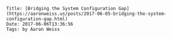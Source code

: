     Title: [Bridging the System Configuration Gap](https://aaronweiss.us/posts/2017-06-05-bridging-the-system-configuration-gap.html)
    Date: 2017-06-06T13:36:56
    Tags: by Aaron Weiss
